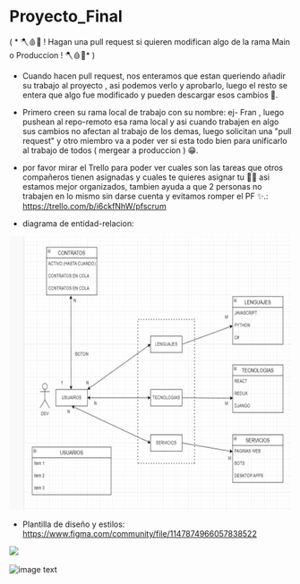 # Proyecto_Final
( * 🪓🩸🔪 ! Hagan una pull request si quieren modifican  algo de la rama Main o Produccion ! 🪓🩸🔪* )
 - Cuando hacen pull request,  nos enteramos que estan queriendo añadir su trabajo al proyecto , asi podemos verlo y aprobarlo, luego el resto se entera que algo fue modificado y pueden descargar esos cambios 💫.

 - Primero creen su rama local de trabajo con su nombre: ej- Fran , luego pushean al repo-remoto esa rama local y asi cuando trabajen en algo sus cambios no afectan al trabajo de los demas, luego solicitan una "pull request" y otro miembro va a poder ver si esta todo bien para unificarlo al trabajo de todos ( mergear a produccion ) 😁.

 - por favor mirar el Trello para poder ver cuales son las tareas que otros compañeros tienen asignadas y cuales te quieres asignar tu 🐱‍👤 asi estamos mejor organizados, tambien ayuda a que 2 personas no trabajen en lo mismo sin darse cuenta y evitamos romper el PF ✨.: https://trello.com/b/i6ckfNhW/pfscrum

- diagrama de entidad-relacion:
<img height="490" src="./diagrama-entidad-relacion.jpg" />

- Plantilla de diseño y estilos:
https://www.figma.com/community/file/1147874966057838522

<img height="490" src="./plantilla-diseño-estilos.png" />

![image text](https://media.makeameme.org/created/este-proyecto-esta.jpg)

